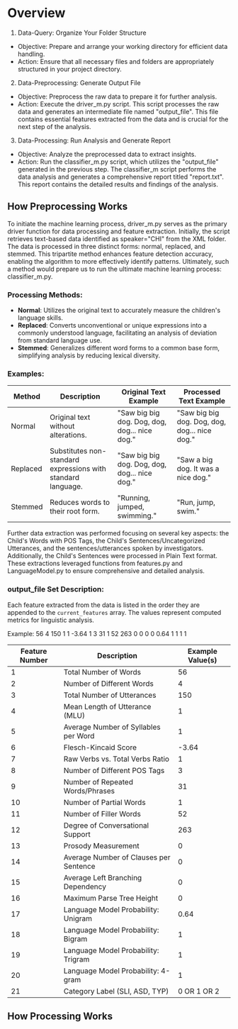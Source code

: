 # Overview
1. Data-Query: Organize Your Folder Structure
* Objective: Prepare and arrange your working directory for efficient data handling.
* Action: Ensure that all necessary files and folders are appropriately structured in your project directory.

2. Data-Preprocessing: Generate Output File
* Objective: Preprocess the raw data to prepare it for further analysis.
* Action: Execute the driver_m.py script. This script processes the raw data and generates an intermediate file named "output_file". This file contains essential features extracted from the data and is crucial for the next step of the analysis.

3. Data-Processing: Run Analysis and Generate Report
* Objective: Analyze the preprocessed data to extract insights.
* Action: Run the classifier_m.py script, which utilizes the "output_file" generated in the previous step. The classifier_m script performs the data analysis and generates a comprehensive report titled "report.txt". This report contains the detailed results and findings of the analysis.


## How Preprocessing Works

To initiate the machine learning process, driver_m.py serves as the primary driver function for data processing and feature extraction. Initially, the script retrieves text-based data identified as speaker="CHI" from the XML folder. The data is processed in three distinct forms: normal, replaced, and stemmed. This tripartite method enhances feature detection accuracy, enabling the algorithm to more effectively identify patterns. Ultimately, such a method would prepare us to run the ultimate machine learning process: classifier_m.py.

### Processing Methods:
- **Normal**: Utilizes the original text to accurately measure the children's language skills.
- **Replaced**: Converts unconventional or unique expressions into a commonly understood language, facilitating an analysis of deviation from standard language use.
- **Stemmed**: Generalizes different word forms to a common base form, simplifying analysis by reducing lexical diversity.

### Examples:
| Method    | Description | Original Text Example | Processed Text Example |
|-----------|-------------|-----------------------|------------------------|
| Normal    | Original text without alterations. | "Saw big big dog. Dog, dog, dog... nice dog." | "Saw big big dog. Dog, dog, dog... nice dog." |
| Replaced  | Substitutes non-standard expressions with standard language. | "Saw big big dog. Dog, dog, dog... nice dog." | "Saw a big dog. It was a nice dog." |
| Stemmed   | Reduces words to their root form. | "Running, jumped, swimming." | "Run, jump, swim." |

Further data extraction was performed focusing on several key aspects: the Child's Words with POS Tags, the Child's Sentences/Uncategorized Utterances, and the sentences/utterances spoken by investigators. Additionally, the Child's Sentences were processed in Plain Text format. These extractions leveraged functions from features.py and LanguageModel.py to ensure comprehensive and detailed analysis.

### output_file Set Description:

Each feature extracted from the data is listed in the order they are appended to the `current_features` array. The values represent computed metrics for linguistic analysis.

Example: 56 4 150 1 1 -3.64 1 3 31 1 52 263 0 0 0 0 0.64 1 1 1 1

| Feature Number | Description | Example Value(s) |
|----------------|-------------|------------------|
| 1              | Total Number of Words | 56 |
| 2              | Number of Different Words | 4 |
| 3              | Total Number of Utterances | 150 |
| 4              | Mean Length of Utterance (MLU) | 1 |
| 5              | Average Number of Syllables per Word | 1 |
| 6              | Flesch-Kincaid Score | -3.64 |
| 7              | Raw Verbs vs. Total Verbs Ratio | 1 |
| 8              | Number of Different POS Tags | 3 |
| 9              | Number of Repeated Words/Phrases | 31 |
| 10             | Number of Partial Words | 1 |
| 11             | Number of Filler Words | 52 |
| 12             | Degree of Conversational Support | 263 |
| 13             | Prosody Measurement | 0 |
| 14             | Average Number of Clauses per Sentence | 0 |
| 15             | Average Left Branching Dependency | 0 |
| 16             | Maximum Parse Tree Height | 0 |
| 17             | Language Model Probability: Unigram | 0.64 |
| 18             | Language Model Probability: Bigram | 1 |
| 19             | Language Model Probability: Trigram | 1 |
| 20             | Language Model Probability: 4-gram | 1 |
| 21             | Category Label (SLI, ASD, TYP) | 0 OR 1 OR 2 |

## How Processing Works
